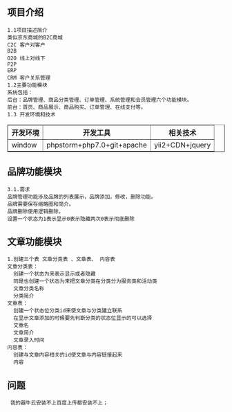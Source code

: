 
## 项目介绍
```
1.1项目描述简介
类似京东商城的B2C商城
C2C 客户对客户
B2B  
O2O 线上对线下
P2P 
ERP 
CRM 客户关系管理
1.2主要功能模块
系统包括：
后台：品牌管理、商品分类管理、订单管理、系统管理和会员管理六个功能模块。
前台：首页、商品展示、商品购买、订单管理、在线支付等。
1.3 开发环境和技术

```

<table border=1px>
<tr><th>开发环境</th><th>开发工具</th><th>相关技术</th></tr>
<tr><td>window</td><td>phpstorm+php7.0+git+apache</td><td>yii2+CDN+jquery</td></tr>
</table>

##  品牌功能模块
```
3.1.需求
品牌管理功能涉及品牌的列表展示，品牌添加，修改，删除功能。
品牌需要保存缩略图和简介。
品牌删除使用逻辑删除。
设置一个状态为1表示显示0表示隐藏两次0表示彻底删除

```
## 文章功能模块
```
1.创建三个表 文章分类表 、文章表、 内容表
文章分类表：
  创建一个状态为来表示显示或者隐藏
  同是也创建一个状态为来把文章分类在分类分为服务类和活动类
  文章分类名称
  分类简介
文章表：
  创建一个状态位分类id来使文章与分类建立联系
  在显示文章添加的时候要先判断分类的状态位显示的可以选择
  文章名
  文章简介
  文章录入时间
内容表：
  创建与文章内容相关的id使文章与内容链接起来
  内容

```
## 问题
```
 我的器牛云安装不上百度上传都安装不上；
```
